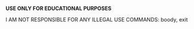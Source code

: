 **********USE ONLY FOR EDUCATIONAL PURPOSES**********

I AM NOT RESPONSIBLE FOR ANY ILLEGAL USE
COMMANDS:
   boody,
   exit
